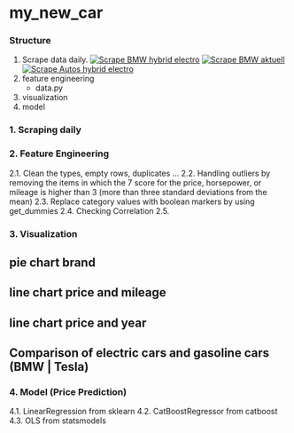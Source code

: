# my_new_car
### Structure
1. Scrape data daily.
[![Scrape BMW hybrid electro](https://github.com/JeanneDuPre/my_new_car/actions/workflows/bmw_hybrid_electro.yml/badge.svg)](https://github.com/JeanneDuPre/my_new_car/actions/workflows/bmw_hybrid_electro.yml)
[![Scrape BMW aktuell](https://github.com/JeanneDuPre/my_new_car/actions/workflows/bmw_aktuell.yml/badge.svg)](https://github.com/JeanneDuPre/my_new_car/actions/workflows/bmw_aktuell.yml)
[![Scrape Autos hybrid electro](https://github.com/JeanneDuPre/my_new_car/actions/workflows/autos_hybrid_electro.yml/badge.svg)](https://github.com/JeanneDuPre/my_new_car/actions/workflows/autos_hybrid_electro.yml)
2. feature engineering
   - data.py
3. visualization
4. model

### 1. Scraping daily

### 2. Feature Engineering
2.1. Clean the types, empty rows, duplicates ...
2.2. Handling outliers by removing the items in which the 7 score for the price, horsepower, or mileage is higher than 3 (more than three standard deviations from the mean)
2.3. Replace category values with boolean markers by using get_dummies
2.4. Checking Correlation 
2.5. 
### 3. Visualization
## pie chart brand
## line chart price and mileage
## line chart price and year
## Comparison of electric cars and gasoline cars (BMW | Tesla)

### 4. Model (Price Prediction)
4.1. LinearRegression from sklearn
4.2. CatBoostRegressor from catboost
4.3. OLS from statsmodels


